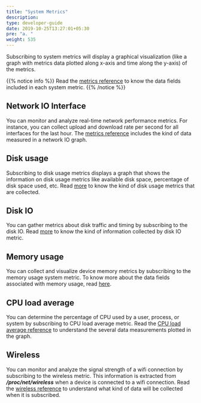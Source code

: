 ```yaml
---
title: "System Metrics"
description:
type: developer-guide
date: 2019-10-25T13:27:01+05:30
pre: "a. "
weight: 535
---
```

Subscribing to system metrics will display a graphical visualization
(like a graph with metrics data plotted along x-axis and time along the y-axis) of the metrics.

{{% notice info %}}
Read the [metrics reference](/developer-guide/tooling-automation/metrics/reference/) to know the data fields included in each system metric.
{{% /notice %}}

## Network IO Interface
You can monitor and analyze real-time network performance metrics.
For instance, you can collect upload and download rate per second for all interfaces for the last hour. The [metrics reference](/developer-guide/tooling-automation/metrics/reference/#network-io-interface) includes the kind of data measured in a network IO graph.

## Disk usage
Subscribing to disk usage metrics displays a graph that shows
the information on disk usage metrics like available disk space,
percentage of disk space used, etc. Read [more](/tooling-automation/metrics/reference/#disk-usage) to know the kind of disk usage metrics that are collected.

## Disk IO
You can gather metrics about disk traffic and timing by subscribing
to the disk IO. Read [more](/developer-guide/tooling-automation/metrics/reference/#disk-io) to know the kind of information collected by disk IO metric.

## Memory usage
You can collect and visualize device memory metrics by subscribing to
the memory usage system metric. To know more about the data fields associated with memory usage, read [here](/developer-guide/tooling-automation/metrics/reference/#memory-usage).

## CPU load average
You can determine the percentage of CPU used by a user, process, or system by subscribing to CPU load average metric. Read the [CPU load average reference](/developer-guide/tooling-automation/metrics/reference/#cpu-load-average) to understand the several data measurements plotted in the graph.

## Wireless
You can monitor and analyze the signal strength of a wifi connection by subscribing to the wireless metric. This information is extracted from ***/proc/net/wireless*** when a device is connected to a wifi connection.
Read the [wireless reference](/developer-guide/tooling-automation/metrics/reference/#wireless) to understand what kind of data will be collected when it is subscribed.